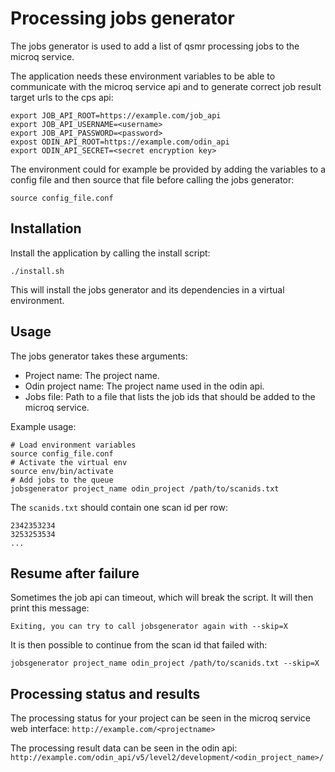 # Processing jobs generator

The jobs generator is used to add a list of qsmr processing jobs to the
microq service.

The application needs these environment variables to be able to communicate
with the microq service api and to generate correct job result target urls to
the cps api:

    export JOB_API_ROOT=https://example.com/job_api
    export JOB_API_USERNAME=<username>
    export JOB_API_PASSWORD=<password>
    expost ODIN_API_ROOT=https://example.com/odin_api
    export ODIN_API_SECRET=<secret encryption key>

The environment could for example be provided by adding the variables to a
config file and then source that file before calling the jobs generator:

    source config_file.conf

## Installation

Install the application by calling the install script:

    ./install.sh

This will install the jobs generator and its dependencies in a virtual
environment.

## Usage

The jobs generator takes these arguments:

- Project name: The project name.
- Odin project name: The project name used in the odin api.
- Jobs file: Path to a file that lists the job ids that should be added to the
  microq service.

Example usage:

    # Load environment variables
    source config_file.conf
    # Activate the virtual env
    source env/bin/activate
    # Add jobs to the queue
    jobsgenerator project_name odin_project /path/to/scanids.txt

The `scanids.txt` should contain one scan id per row:

    2342353234
    3253253534
    ...

## Resume after failure

Sometimes the job api can timeout, which will break the script.
It will then print this message:

    Exiting, you can try to call jobsgenerator again with --skip=X

It is then possible to continue from the scan id that failed with:

    jobsgenerator project_name odin_project /path/to/scanids.txt --skip=X

## Processing status and results

The processing status for your project can be seen in the microq service web
interface:
`http://example.com/<projectname>`

The processing result data can be seen in the odin api:
`http://example.com/odin_api/v5/level2/development/<odin_project_name>/`
